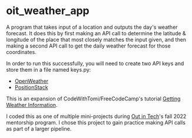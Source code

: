 # oit_weather_app

A program that takes input of a location and outputs the day's weather forecast. It does this by first making an API call to determine the latitude & longitude of the place that most closely matches the input given, and then making a second API call to get the daily weather forecast for those coordinates.

In order to run this successfully, you will need to create two API keys and store them in a file named keys.py:
- [OpenWeather](https://openweathermap.org/api)
- [PositionStack](https://positionstack.com/product)

This is an expansion of CodeWithTomi/FreeCodeCamp's tutorial [Getting Weather Information](https://www.youtube.com/watch?v=SqvVm3QiQVk&t=1494s).

I coded this as one of multiple mini-projects during [Out in Tech](https://outintech.com/)'s fall 2022 mentorship program. I chose this project to gain practice making API calls as part of a larger pipeline.